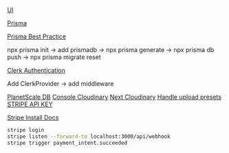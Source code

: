 [UI](https://ui.shadcn.com/docs)

[Prisma](https://www.prisma.io/docs/getting-started/quickstart)

[Prisma Best Practice](https://www.prisma.io/docs/orm/more/help-and-troubleshooting/help-articles/nextjs-prisma-client-dev-practices)

npx prisma init -> add prismadb -> npx prisma generate -> npx prisma db push -> npx prisma migrate reset

[Clerk Authentication](https://clerk.com/docs/quickstarts/nextjs?_gl=1*14v42uz*_gcl_au*MTg0NDc3NDU1OC4xNzA0NDMwMDI2*_ga*MTg4NjM4NTEwOC4xNzA0NDMwMDI2*_ga_1WMF5X234K*MTcwNDQzMDAyNi4xLjEuMTcwNDQzMDU2NC4wLjAuMA..)

Add ClerkProvider -> add middleware

[PlanetScale DB](https://app.planetscale.com)
[Console Cloudinary](https://console.cloudinary.com)
[Next Cloudinary](https://next.cloudinary.dev)
[Handle upload presets](https://console.cloudinary.com/settings/c-99538f2bfbfcebbf2665abd1ceaf47/upload_presets/new)
[STRIPE API KEY](https://dashboard.stripe.com/test/apikeys)

[Stripe Install Docs](https://stripe.com/docs/stripe-cli)

```bash
stripe login
stripe listen --forward-to localhost:3000/api/webhook
stripe trigger payment_intent.succeeded
```
